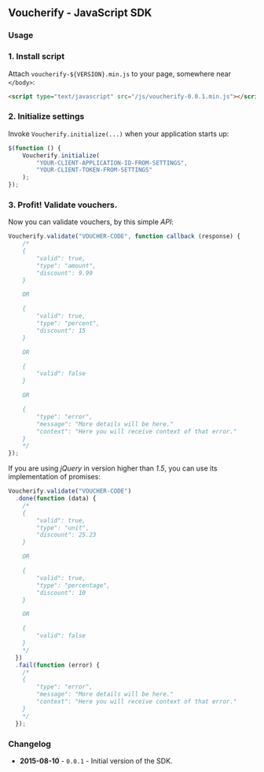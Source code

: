 ## Voucherify - JavaScript SDK

### Usage

### 1. Install script

Attach `voucherify-${VERSION}.min.js` to your page, somewhere near `</body>`:

```html
<script type="text/javascript" src="/js/voucherify-0.0.1.min.js"></script>
```

### 2. Initialize settings

Invoke `Voucherify.initialize(...)` when your application starts up:

```javascript
$(function () {
    Voucherify.initialize(
        "YOUR-CLIENT-APPLICATION-ID-FROM-SETTINGS", 
        "YOUR-CLIENT-TOKEN-FROM-SETTINGS"
    );
});
```

### 3. Profit! Validate vouchers.

Now you can validate vouchers, by this simple *API*:

```javascript
Voucherify.validate("VOUCHER-CODE", function callback (response) {
    /*
    {
        "valid": true,
        "type": "amount",
        "discount": 9.99
    }

    OR

    {
        "valid": true,
        "type": "percent",
        "discount": 15
    }

    OR

    {
        "valid": false
    }

    OR

    {
        "type": "error",
        "message": "More details will be here."
        "context": "Here you will receive context of that error."
    }
    */
});
```

If you are using *jQuery* in version higher than *1.5*, you can use its implementation of promises:

```javascript
Voucherify.validate("VOUCHER-CODE")
  .done(function (data) {
    /*
    {
        "valid": true,
        "type": "unit",
        "discount": 25.23
    }

    OR

    {
        "valid": true,
        "type": "percentage",
        "discount": 10
    }

    OR

    {
        "valid": false
    }
    */
  })
  .fail(function (error) {
    /*
    {
        "type": "error",
        "message": "More details will be here."
        "context": "Here you will receive context of that error."
    }
    */
  });
```

### Changelog

- **2015-08-10** - `0.0.1` - Initial version of the SDK.

